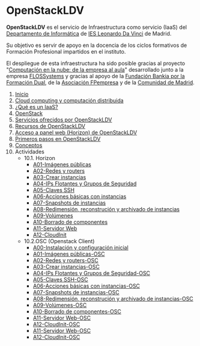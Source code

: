 # OpenStackLDV

**OpenStackLDV** es el servicio de Infraestructura como servicio (IaaS) del [Departamento de Informática](https://www.informaticaldv.com/) de [IES Leonardo Da Vinci](http://www.iesleonardo.com) de Madrid.

Su objetivo es servir de apoyo en la docencia de los ciclos formativos de Formación Profesional impartidos en el instituto.

El despliegue de esta infraestructura  ha sido posible gracias al proyecto "[Computación en la nube: de la empresa al aula](https://cloud.informaticaldv.com/)" desarrollado junto a la empresa  [FLOSSystems](https://flossystems.com/) y gracias al apoyo de la [Fundación Bankia por la Formación Dual](https://www.dualizabankia.com), de la [Asociación FPempresa](http://fpempresa.net/) y de la [Comunidad de Madrid](http://www.comunidad.madrid/servicios/educacion/formacion-profesional).

1. [Inicio](README.md)
2. [Cloud computing y computación distribuida](02-Cloud/Cloud.md)
3. [¿Qué es un IaaS?](03-IaaS/IaaS.md)
4. [OpenStack](04-OpenStack/OpenStack.md)
5. [Servicios ofrecidos por OpenStackLDV](05-Servicios/Servicios.md)
6. [Recursos de OpenStackLDV](06-Recursos/Recursos.md)
7. [Acceso a panel web (Horizon) de OpenStackLDV](07-Acceso/Acceso.md)
8. [Primeros pasos en OpenStackLDV](08-PrimerosPasos/PrimerosPasos.md)
9. [Conceptos](09-Conceptos/Conceptos.md)
10. Actividades
    - 10.1. Horizon
        - [A01-Imágenes públicas](10-Actividades/Horizon/ImágenesPúblicas/ImágenesPúblicas.md)
        - [A02-Redes y routers](10-Actividades/Horizon/RedesRouters/RedesRouters.md)
        - [A03-Crear instancias](10-Actividades/Horizon/Instancias/Instancias.md)
        - [A04-IPs Flotantes y Grupos de Seguridad](10-Actividades/Horizon/IPsFlotantesGruposSeguridad/IPsFlotantesGruposSeguridad.md)
        - [A05-Claves SSH](10-Actividades/Horizon/ClavesSSH/ClavesSSH.md)
        - [A06-Acciones básicas con instancias](10-Actividades/Horizon/AccionesBásicas/AccionesBásicas.md)
        - [A07-Snapshots de instancias](10-Actividades/Horizon/SnapshotsDeInstancias/SnapshotsDeInstancias.md)
        - [A08-Redimensión, reconstrución y archivado de instancias](10-Actividades/Horizon/RedimensiónReconstruciónArchivado/RedimensiónReconstruciónArchivado.md)
        - [A09-Volúmenes](10-Actividades/Horizon/Volúmenes/Volúmenes.md)
        - [A10-Borrado de componentes](10-Actividades/Horizon/Borrado/Borrado.md)
        - [A11-Servidor Web](10-Actividades/Horizon/ServidorWeb/ServidorWeb.md)
        - [A12-CloudInit](10-Actividades/Horizon/CloudInit/CloudInit.md)
    - 10.2.OSC (Openstack Client)
        - [A00-Instalación y configuración inicial](10-Actividades/OSC/Instalacion-OSC/Instalacion-OSC.md)
        - [A01-Imágenes públicas-OSC](10-Actividades/OSC/ImágenesPúblicas-OSC/ImágenesPúblicas-OSC.md)
        - [A02-Redes y routers-OSC](10-Actividades/OSC/RedesRouters-OSC/RedesRouters-OSC.md)
        - [A03-Crear instancias-OSC](10-Actividades/OSC/Instancias-OSC/Instancias-OSC.md)
        - [A04-IPs Flotantes y Grupos de Seguridad-OSC](10-Actividades/OSC/IPsFlotantesGruposSeguridad-OSC/IPsFlotantesGruposSeguridad-OSC.md)
        - [A05-Claves SSH-OSC](10-Actividades/OSC/ClavesSSH-OSC/ClavesSSH-OSC.md)
        - [A06-Acciones básicas con instancias-OSC](10-Actividades/OSC/AccionesBásicas-OSC/AccionesBásicas-OSC.md)
        - [A07-Snapshots de instancias-OSC](10-Actividades/OSC/SnapshotsDeInstancias-OSC/SnapshotsDeInstancias-OSC.md)
        - [A08-Redimensión, reconstrución y archivado de instancias-OSC](10-Actividades/OSC/RedimensiónReconstruciónArchivado-OSC/RedimensiónReconstruciónArchivado-OSC.md)
        - [A09-Volúmenes-OSC](10-Actividades/OSC/Volúmenes-OSC/Volúmenes-OSC.md)
        - [A10-Borrado de componentes-OSC](10-Actividades/OSC/Borrado-OSC/Borrado-OSC.md)
        - [A11-Servidor Web-OSC](10-Actividades/OSC/ServidorWeb-OSC/ServidorWeb-OSC.md)
        - [A12-CloudInit-OSC](10-Actividades/OSC/CloudInit-OSC/CloudInit-OSC.md)
        - [A11-Servidor Web-OSC](10-Actividades/OSC/ServidorWeb-OSC/ServidorWeb-OSC.md)
        - [A12-CloudInit-OSC](10-Actividades/OSC/CloudInit-OSC/CloudInit-OSC.md)
